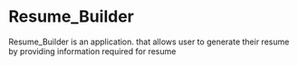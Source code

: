 # Resume_Builder
 Resume_Builder is an application. that allows user to generate their resume by providing information required for resume
